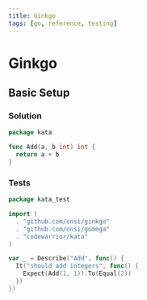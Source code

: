 ```yaml
---
title: Ginkgo
tags: [go, reference, testing]
---
```


# Ginkgo

## Basic Setup

### Solution

```go
package kata

func Add(a, b int) int {
  return a + b
}
```

### Tests

```go
package kata_test

import (
  . "github.com/onsi/ginkgo"
  . "github.com/onsi/gomega"
  . "codewarrior/kata"
)

var _ = Describe("Add", func() {
  It("should add integers", func() {
    Expect(Add(1, 1)).To(Equal(2))
  })
})
```
